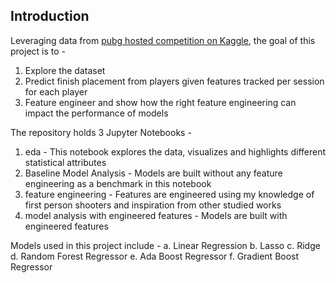 ## Introduction

Leveraging data from [pubg hosted competition on Kaggle](https://www.kaggle.com/competitions/pubg-finish-placement-prediction), the goal of this project is to - 

  1. Explore the dataset 
  2. Predict finish placement from players given features tracked per session for each player 
  3. Feature engineer and show how the right feature engineering can impact the performance of models

The repository holds 3 Jupyter Notebooks -
  1. eda - This notebook explores the data, visualizes and highlights different statistical attributes
  2. Baseline Model Analysis - Models are built without any feature engineering as a benchmark in this notebook
  3. feature engineering - Features are engineered using my knowledge of first person shooters and inspiration from other studied works
  4. model analysis with engineered features - Models are built with engineered features

Models used in this project include -
  a. Linear Regression
  b. Lasso
  c. Ridge
  d. Random Forest Regressor
  e. Ada Boost Regressor
  f. Gradient Boost Regressor
